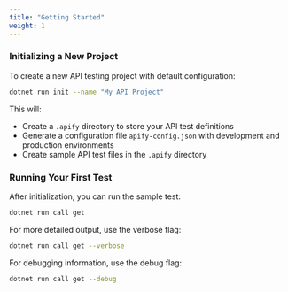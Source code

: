 ```yaml
---
title: "Getting Started"
weight: 1
---
```


### Initializing a New Project

To create a new API testing project with default configuration:

```bash
dotnet run init --name "My API Project"
```

This will:
- Create a `.apify` directory to store your API test definitions
- Generate a configuration file `apify-config.json` with development and production environments
- Create sample API test files in the `.apify` directory

### Running Your First Test

After initialization, you can run the sample test:

```bash
dotnet run call get
```

For more detailed output, use the verbose flag:

```bash
dotnet run call get --verbose
```

For debugging information, use the debug flag:

```bash
dotnet run call get --debug
```